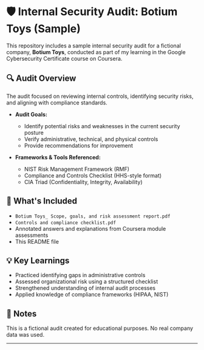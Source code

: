 # 🛡️ Internal Security Audit: Botium Toys (Sample)

This repository includes a sample internal security audit for a fictional company, **Botium Toys**, conducted as part of my learning in the Google Cybersecurity Certificate course on Coursera.

## 🔍 Audit Overview

The audit focused on reviewing internal controls, identifying security risks, and aligning with compliance standards.

- **Audit Goals:**  
  - Identify potential risks and weaknesses in the current security posture  
  - Verify administrative, technical, and physical controls  
  - Provide recommendations for improvement  

- **Frameworks & Tools Referenced:**  
  - NIST Risk Management Framework (RMF)  
  - Compliance and Controls Checklist (HHS-style format)  
  - CIA Triad (Confidentiality, Integrity, Availability)  

## 🧾 What's Included

- `Botium Toys_ Scope, goals, and risk assessment report.pdf`  
- `Controls and compliance checklist.pdf`  
- Annotated answers and explanations from Coursera module assessments  
- This README file

## 💡 Key Learnings

- Practiced identifying gaps in administrative controls  
- Assessed organizational risk using a structured checklist  
- Strengthened understanding of internal audit processes  
- Applied knowledge of compliance frameworks (HIPAA, NIST)

## 📌 Notes

This is a fictional audit created for educational purposes. No real company data was used.

---

